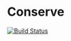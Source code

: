 # Conserve

[![Build Status](https://travis-ci.org/Clashsoft/Conserve.svg?branch=master)](https://travis-ci.org/Clashsoft/Conserve)
